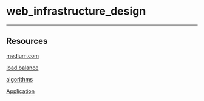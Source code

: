 # web_infrastructure_design
---------------------------
## Resources
 [medium.com](https://medium.com/@luismanrique158158/design-web-infrastructure-lemp-stack-53d4fa6b3550)

 [load balance](https://www.thegeekstuff.com/2016/01/load-balancer-intro/)

 [algorithms](https://community.f5.com/t5/technical-articles/intro-to-load-balancing-for-developers-ndash-the-algorithms/ta-p/273759)
 
 [Application](https://www.serverwatch.com/guides/application-server/)
